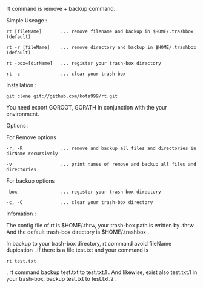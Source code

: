 rt command is remove + backup command.


Simple Useage :


    rt [fileName]       ... remove filename and backup in $HOME/.trashbox (default)

    rt -r [fileName]    ... remove directory and backup in $HOME/.trashbox (default)

    rt -box=[dirName]   ... register your trash-box directory

    rt -c               ... clear your trash-box


Installation :


    git clone git://github.com/kota999/rt.git

You need export GOROOT, GOPATH in conjunction with the your environment.


Options :


  For Remove options

    -r, -R              ... remove and backup all files and directories in dirName recursively

    -v                  ... print names of remove and backup all files and directories


  For backup options

    -box                ... register your trash-box directory

    -c, -C              ... clear your trash-box directory


Infomation :

The config file of rt is $HOME/.thrw, your trash-box path is written by .thrw .
And the default trash-box directory is $HOME/.trashbox .

In backup to your trash-box directory, rt command avoid fileName dupication . If there is a file test.txt and your command is

    rt test.txt

, rt command backup test.txt to test.txt.1 . And likewise, exist also test.txt.1 in your trash-box, backup test.txt to test.txt.2 .

